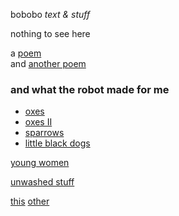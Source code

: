 bobobo *text & stuff*

nothing to see here

a [poem](Schratknie)  
and [another poem](Wandersmann)

### and what the robot made for me   
- [oxes](whattherobotmade/oxes)  
- [oxes II](whattherobotmade/oxes%20II)  
- [sparrows](whattherobotmade/sparrows)    
- [little black dogs](whattherobotmade/little%20black%20dogs)  

[young women](whattherobotmade/young%20women)  

[unwashed stuff](whattherobotmade/unwashed%20pants)  

[this](https://bobobo-git.github.io/readme/) [other](https://bobobo-git.github.io/hearme/)
